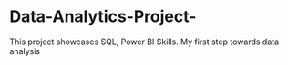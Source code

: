 # Data-Analytics-Project-
This project showcases SQL, Power BI Skills.
My first step towards data analysis 
